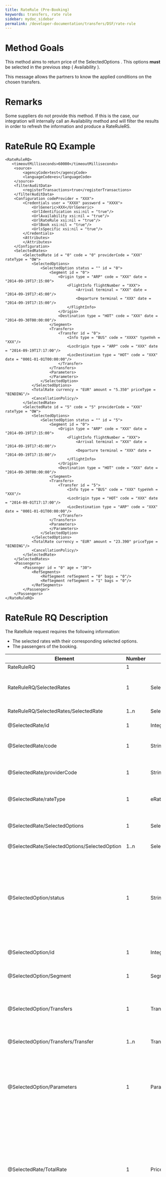```yaml
---
title: RateRule (Pre-Booking)
keywords: transfers, rate rule
sidebar: mydoc_sidebar
permalink: /developer-documentation/transfers/DSF/rate-rule
---
```




Method Goals
============

This method aims to return price of the SelectedOptions . This options
**must** be selected in the previous step ( Availability ).

This message allows the partners to know the applied conditions on the
chosen transfers.



Remarks
=======

Some suppliers do not provide this method. If this is the case, our
integration will internally call an Availability method and will filter
the results in order to refresh the information and produce a RateRuleRS.



RateRule RQ Example
===================



    <RateRuleRQ>
       <timeoutMilliseconds>60000</timeoutMilliseconds>
        <source>
            <agencyCode>test</agencyCode>
            <languageCode>es</languageCode>
        </source>
        <filterAuditData>
            <registerTransactions>true</registerTransactions>
        </filterAuditData>
        <Configuration codeProvider = "XXX">
            <Credentials user = "XXXX" password = "XXXX">
                <UrlGeneric>XXX</UrlGeneric>
                <UrlIdentification xsi:nil = "true"/>
                <UrlAvailability xsi:nil = "true"/>
                <UrlRateRule xsi:nil = "true"/>
                <UrlBook xsi:nil = "true"/>
                <UrlsSpecific xsi:nil = "true"/>
            </Credentials>
            <Attributes>
            </Attributes>
        </Configuration>
        <SelectedRates>
            <SelectedRate id = "0" code = "0" providerCode = "XXX" rateType = "OW">
                <SelectedOptions>
                    <SelectedOption status = "" id = "0">
                        <Segment id = "0">
                            <Origin type = "ARP" code = "XXX" date = "2014-09-19T17:15:00">
                                <FlightInfo flightNumber = "XXX">
                                    <Arrival terminal = "XXX" date = "2014-09-19T17:45:00"/>
                                    <Departure terminal = "XXX" date = "2014-09-19T17:15:00"/>
                                </FlightInfo>
                            </Origin>
                            <Destination type = "HOT" code = "XXX" date = "2014-09-30T00:00:00"/>
                        </Segment>
                        <Transfers>
                            <Transfer id = "0">
                                <Info type = "BUS" code = "XXXX" typeVeh = "XXX"/>
                                <LocOrigin type = "ARP" code = "XXX" date = "2014-09-19T17:17:00"/>
                                <LocDestination type = "HOT" code = "XXX" date = "0001-01-01T00:00:00"/>
                            </Transfer>
                        </Transfers>
                        <Parameters>
                        </Parameters>
                    </SelectedOption>
                </SelectedOptions>
                <TotalRate currency = "EUR" amount = "5.350" priceType = "BINDING"/>
                <CancellationPolicy/>
            </SelectedRate>
            <SelectedRate id = "5" code = "5" providerCode = "XXX" rateType = "OW">
                <SelectedOptions>
                    <SelectedOption status = "" id = "5">
                        <Segment id = "0">
                            <Origin type = "ARP" code = "XXX" date = "2014-09-19T17:15:00">
                                <FlightInfo flightNumber = "XXX">
                                    <Arrival terminal = "XXX" date = "2014-09-19T17:45:00"/>
                                    <Departure terminal = "XXX" date = "2014-09-19T17:15:00"/>
                                </FlightInfo>
                            </Origin>
                            <Destination type = "HOT" code = "XXX" date = "2014-09-30T00:00:00"/>
                        </Segment>
                        <Transfers>
                            <Transfer id = "5">
                                <Info type = "BUS" code = "XXX" typeVeh = "XXX"/>
                                <LocOrigin type = "HOT" code = "XXX" date = "2014-09-01T17:17:00"/>
                                <LocDestination type = "ARP" code = "XXX" date = "0001-01-01T00:00:00"/>
                            </Transfer>
                        </Transfers>
                        <Parameters>
                        </Parameters>
                    </SelectedOption>
                </SelectedOptions>
                <TotalRate currency = "EUR" amount = "23.390" priceType = "BINDING"/>
                <CancellationPolicy/>
            </SelectedRate>
        </SelectedRates>
        <Passengers>
            <Passenger id = "0" age = "30">
                <RefSegments>
                    <RefSegment refSegment = "0" bags = "0"/>
                    <RefSegment refSegment = "1" bags = "0"/>
                </RefSegments>
            </Passenger>
        </Passengers>
    </RateRuleRQ>



RateRule RQ Description
=======================

The RateRule request requires the following information:

-   The selected rates with their corresponding selected options.
-   The passengers of the booking.


 
| **Element**					| **Number**	| **Type**	| **Description**					|
| --------------------------------------------- | ------------- | ------------- | ----------------------------------------------------- |
| RateRuleRQ					| 1       	|		| Root Node.						|
| RateRuleRQ/SelectedRates			| 1 		| SelectedRates	| Contains a list with the selected rates from availability response.	 |
| RateRuleRQ/SelectedRates/SelectedRate		| 1..n		| SelectedRate	| Contains a list of SelectedRate.			|
| @SelectedRate/id				| 1	 	| Integer	| This id identifies the rate.				|
| @SelectedRate/code				| 1 		| String	| Contains the code of the rate if the provider returns it.	|
| @SelectedRate/providerCode			| 1 		| String	| Contains the code of the provider that offers this rate.	|
| @SelectedRate/rateType			| 1 		| eRateType	| Indicates if the rate is OW (one-way) or RT (return). |
| @SelectedRate/SelectedOptions			| 1 		| SelectedOptions | Contains a list of SelectedOptions that belong to this rate.	|
| @SelectedRate/SelectedOptions/SelectedOption	| 1..n		| SelectedOption | Contains a list of SelectedOption.			|
| @SelectedOption/status			| 1 		| String	| Indicates the status of the option if the provider returns this information. This is a plain text of the status returned by the provider, this means that each provider may send it's own status codes/messages.	|
| @SelectedOption/id				| 1 		| Integer	| This code identifies the option.			|
| @SelectedOption/Segment			| 1 		| Segment	| Contains the segment which is served with this option.	|
| @SelectedOption/Transfers			| 1 		| Transfers	| Contains a list of different transfers that serve the segment of this option.		|
| @SelectedOption/Transfers/Transfer		| 1..n		| Transfer	| Contains a list of transfers which is served with this option.	|
| @SelectedOption/Parameters			| 1 		| Parameters	| Contains a list of Parameter objects. The parameter returned in AvailabilityRS should be received by the integration on RateRuleRQ.	|
| @SelectedRate/TotalRate			| 1 		| Price		| Contains information about the price of this rate. If the rate is OW this price correspond to each option included in this *SelectedRate* object, if the rate is RT correspond to the pair of options included in this *SelectedRate* object.		|
| @SelectedRate/CancellationPolicy		| 1 		| CancellationPolicies | Contains a list of conditions of the penalties for the cancellation of the reservation. This object normaly is not used because in this moments the providers not return this informacion in *AvailabilityRS*, if there are any will be returned in *RateRuleRS*.		|
| RateRuleRQ/Passengers				| 1 		| Passengers	| Contains a list of the passengers that participate in this reservation.	|
| RateRuleRQ/Passengers/Passenger		| 1..n		| Passenger	| Contains a list of Passenger objects.			|



RateRuleRS Example
==================



    <RateRuleRS>
        <auditData>
            <transactions>
                <timeStamp>2014-09-19T13:43:32.2921652+01:00</timeStamp>
                <RQ></RQ>
                <RS></RS>
            </transactions>
            <transactions>
                <timeStamp>2014-09-19T13:43:33.79646+01:00</timeStamp>
                <RQ></RQ>
                <RS></RS>
            </transactions>
            <timeStamp>2014-09-19T13:43:30.7950125+01:00</timeStamp>
            <processTimeMilliseconds>0</processTimeMilliseconds>
        </auditData>
        <operationImplemented>true</operationImplemented>
        <SelectedRates>
            <SelectedRate id = "0" rateType = "OW">
                <SelectedOptions>
                    <SelectedOption status = "NEW" id = "0">
                        <Transfers>
                            <Transfer id = "0">
                                <Info type = "BUS" code = "XXX" typeVeh = "XXX">
                                    <vendorMessages>
                                        <vendorMessage>
                                            <Tittle>XXX</Tittle>
                                            XXXXXXXXXXXXXXXXXXXXXX
                                        </vendorMessage>
                                    </vendorMessages>
                                </Info>
                                <LocOrigin type = "ARP" code = "PMI" date = "2014-09-19T00:00:00"/>
                                <LocDestination type = "HOT" code = "XXX" date = "2014-09-19T00:00:00"/>
                            </Transfer>
                        </Transfers>
                        <Parameters></Parameters>
                    </SelectedOption>
                </SelectedOptions>
                <TotalRate currency = "EUR" amount = "5.350" priceType = "NET" commission = "0.640"/>
            </SelectedRate>
            <SelectedRate id = "0" rateType = "OW">
                <SelectedOptions>
                    <SelectedOption status = "NEW" id = "0">
                        <Transfers>
                            <Transfer id = "0">
                                <Info type = "BUS" code = "XXX" typeVeh = "XXX">
                                    <vendorMessages>
                                        <vendorMessage>
                                            <Tittle>XXXX</Tittle>
                                            XXXXXXXXXX
                                        </vendorMessage>
                                    </vendorMessages>
                                </Info>
                                <LocOrigin type = "ARP" code = "XXX" date = "2014-09-19T00:00:00"/>
                                <LocDestination type = "HOT" code = "XXX" date = "2014-09-19T00:00:00"/>
                            </Transfer>
                        </Transfers>
                        <Parameters></Parameters>
                    </SelectedOption>
                </SelectedOptions>
                <TotalRate currency = "EUR" amount = "5.350" priceType = "NET" commission = "0.640"/>
            </SelectedRate>
        </SelectedRates>
        <Warnings> 
            <Warning>…</Warning>
                . . .
        </Warnings> 
        <Errors>
            <Error>…</Error>
            . . .    
        </Errors>
     </RateRuleRS>



RateRuleRS Description
======================

The returned XML is similar to the result of the Availability call. The
main difference is that instead of receiving Rates the client receives a
list of SelectedRate . This object is almost the same as a Rate but it
contains the transfer information instead of just a reference and it
contains messages with important information from the provider.


 
| **Element**					| **Number**	| **Type**	| **Description**					|
| --------------------------------------------- | ------------- | ------------- | ----------------------------------------------------- |
| RateRuleRS          				| 1        	|		| Root Node.						|
| RateRuleRS/SelectedRates			| 1  		| SelectedRates	| Contains a list of the requested selected rates. The information of this rates is refreshed with the new information received from the provider.	|
| RateRuleRS/SelectedRates /SelectedRate	| 1..n		| SelectedRate	| Contains a list of SelectedRate.			|
| @SelectedRate/SelectedOptions /SelectedOption/Transfers /Transfer/Info | 1 | InfoTransfer | Contains information related to the vehicle that operates the transfer.	|
| @InfoTransfer/vendorMessages			| 1..n		| vendorMessage	| Contains vendorMessage objects that have important information about the transfer.	|
| @vendorMessage/Language			| 1  		| String	| Indicates the language in which the text is written.	|
| @vendorMessage/Tittle				| 1  		| String	| Tittle of the message.				|
| @vendorMessage/Text 				| 1  		| String	| Contains the text.					|

